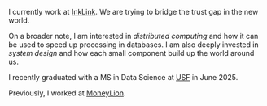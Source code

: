 I currently work at [InkLink](https://www.inklink.com/). We are trying to bridge the trust gap in the new world.

On a broader note, I am interested in _distributed computing_ and how it can be used to speed up processing in databases. I am also deeply invested in _system design_ and how each small component build up the world around us.

I recently graduated with a MS in Data Science at [USF](https://www.usfca.edu/) in June 2025.

Previously, I worked at [MoneyLion](https://moneylion.com/).
